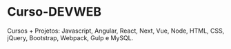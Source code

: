 # Curso-DEVWEB
Cursos + Projetos: Javascript, Angular, React, Next, Vue, Node, HTML, CSS, jQuery, Bootstrap, Webpack, Gulp e MySQL.
